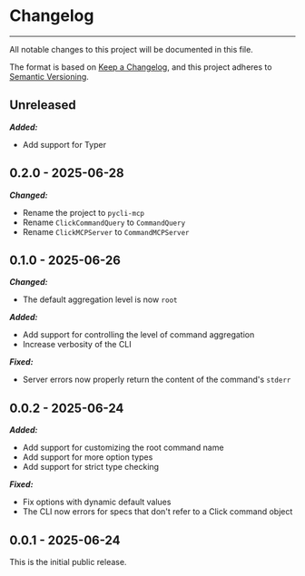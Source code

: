 # Changelog

-----

All notable changes to this project will be documented in this file.

The format is based on [Keep a Changelog](https://keepachangelog.com/en/1.0.0/), and this project adheres to [Semantic Versioning](https://semver.org/spec/v2.0.0.html).

## Unreleased

***Added:***

- Add support for Typer

## 0.2.0 - 2025-06-28

***Changed:***

- Rename the project to `pycli-mcp`
- Rename `ClickCommandQuery` to `CommandQuery`
- Rename `ClickMCPServer` to `CommandMCPServer`

## 0.1.0 - 2025-06-26

***Changed:***

- The default aggregation level is now `root`

***Added:***

- Add support for controlling the level of command aggregation
- Increase verbosity of the CLI

***Fixed:***

- Server errors now properly return the content of the command's `stderr`

## 0.0.2 - 2025-06-24

***Added:***

- Add support for customizing the root command name
- Add support for more option types
- Add support for strict type checking

***Fixed:***

- Fix options with dynamic default values
- The CLI now errors for specs that don't refer to a Click command object

## 0.0.1 - 2025-06-24

This is the initial public release.
